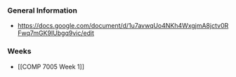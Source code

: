 ### General Information
- https://docs.google.com/document/d/1u7avwqUo4NKh4WxgjmA8jctv0RFwq7mGK9IUbgq9vic/edit
### Weeks
- [[COMP 7005 Week 1]]